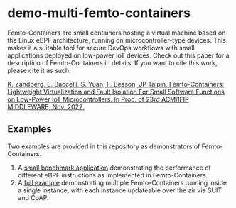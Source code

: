 # demo-multi-femto-containers

Femto-Containers are small containers hosting a virtual machine based on the
Linux eBPF architecture, running on microcontroller-type devices. This makes it
a suitable tool for secure DevOps workflows with small applications deployed on
low-power IoT devices. Check out this paper for a description of
Femto-Containers in details. If you want to cite this work, please cite it as
such:

[K. Zandberg, E. Baccelli, S. Yuan, F. Besson, JP Talpin. Femto-Containers:
Lightweight Virtualization and Fault Isolation For Small Software Functions on
Low-Power IoT Microcontrollers. In Proc. of 23rd ACM/IFIP MIDDLEWARE, Nov.
2022.](https://inria.hal.science/hal-03888109v1)

## Examples

Two examples are provided in this repository as demonstrators of
Femto-Containers.

1. A [small benchmark application](./bench_bpf_unit) demonstrating the
   performance of different eBPF instructions as implemented in
   Femto-Containers.
2. A [full example](./suit_femtocontainer) demonstrating multiple
   Femto-Containers running inside a single instance, with each instance
   updateable over the air via SUIT and CoAP.
